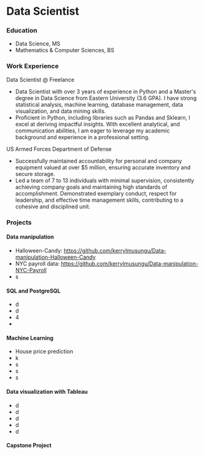 # Data Scientist

### Education
- Data Science, MS
- Mathematics & Computer Sciences, BS

### Work Experience
Data Scientist @ Freelance
- Data Scientist with over 3 years of experience in Python and a Master's degree in Data Science from Eastern University (3.6
GPA). I have strong statistical analysis, machine learning, database management, data visualization, and data mining skills.
- Proficient in Python, including libraries such as Pandas and Sklearn, I excel at deriving impactful insights. With excellent
analytical, and communication abilities, I am eager to leverage my academic background and experience in a professional
setting.

US Armed Forces Department of Defense
- Successfully maintained accountability for personal and company equipment valued at over $5 million, ensuring
accurate inventory and secure storage.
- Led a team of 7 to 13 individuals with minimal supervision, consistently achieving company goals and maintaining
high standards of accomplishment.
Demonstrated exemplary conduct, respect for leadership, and effective time management skills, contributing to a
cohesive and disciplined unit.

### Projects
#### Data manipulation
- Halloween-Candy: https://github.com/kerrylmusungu/Data-manipulation-Halloween-Candy
- NYC payroll data: https://github.com/kerrylmusungu/Data-manipulation-NYC-Payroll
- s
#### SQL and PostgreSQL
- d
- d
- 4
- 
#### Machine Learning 
- House price prediction
- k
- s
- s
- s
#### Data visualization with Tableau
- d
- d
- d
- d
- d
#### Capstone Project

